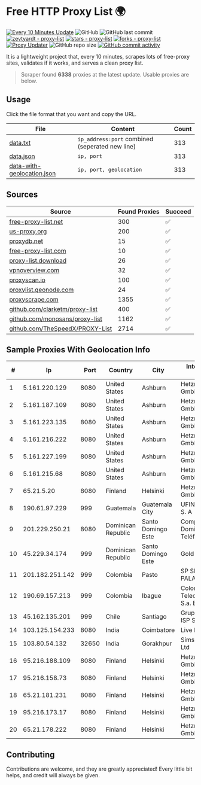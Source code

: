 
# Free HTTP Proxy List 🌍

[![Every 10 Minutes Update](https://github.com/mertguvencli/http-proxy-list/actions/workflows/main.yml/badge.svg?branch=main)](https://github.com/mertguvencli/http-proxy-list/actions/workflows/main.yml)
![GitHub](https://img.shields.io/github/license/mertguvencli/http-proxy-list)
![GitHub last commit](https://img.shields.io/github/last-commit/mertguvencli/http-proxy-list)
[![zevtyardt - proxy-list](https://img.shields.io/static/v1?label=zevtyardt&message=proxy-list&color=blue&logo=github)](https://github.com/zevtyardt/proxy-list "Go to GitHub repo")
[![stars - proxy-list](https://img.shields.io/github/stars/zevtyardt/proxy-list?style=social)](https://github.com/zevtyardt/proxy-list)
[![forks - proxy-list](https://img.shields.io/github/forks/zevtyardt/proxy-list?style=social)](https://github.com/zevtyardt/proxy-list)
[![Proxy Updater](https://github.com/zevtyardt/proxy-list/workflows/Proxy%20Updater/badge.svg)](https://github.com/zevtyardt/proxy-list/actions?query=workflow:"Proxy+Updater")
![GitHub repo size](https://img.shields.io/github/repo-size/zevtyardt/proxy-list)
[![GitHub commit activity](https://img.shields.io/github/commit-activity/m/zevtyardt/proxy-list?logo=commits)](https://github.com/zevtyardt/proxy-list/commits/main)

It is a lightweight project that, every 10 minutes, scrapes lots of free-proxy sites, validates if it works, and serves a clean proxy list.

> Scraper found **6338** proxies at the latest update. Usable proxies are below.

## Usage

Click the file format that you want and copy the URL.

|File|Content|Count|
|----|-------|-----|
|[data.txt](https://raw.githubusercontent.com/mertguvencli/http-proxy-list/main/proxy-list/data.txt)|`ip_address:port` combined (seperated new line)|313|
|[data.json](https://raw.githubusercontent.com/mertguvencli/http-proxy-list/main/proxy-list/data.json)|`ip, port`|313|
|[data-with-geolocation.json](https://raw.githubusercontent.com/mertguvencli/http-proxy-list/main/proxy-list/data-with-geolocation.json)|`ip, port, geolocation`|313|

## Sources

|Source|Found Proxies|Succeed|
|------|-------------|-------|
|[free-proxy-list.net](https://free-proxy-list.net)|300|✅|
|[us-proxy.org](https://www.us-proxy.org)|200|✅|
|[proxydb.net](http://proxydb.net)|15|✅|
|[free-proxy-list.com](https://free-proxy-list.com/?page=&port=&type%5B%5D=http&type%5B%5D=https&up_time=0&search=Search)|10|✅|
|[proxy-list.download](https://www.proxy-list.download/HTTP)|26|✅|
|[vpnoverview.com](https://vpnoverview.com/privacy/anonymous-browsing/free-proxy-servers)|32|✅|
|[proxyscan.io](https://www.proxyscan.io)|100|✅|
|[proxylist.geonode.com](https://proxylist.geonode.com/api/proxy-list?limit=300&page=1&sort_by=lastChecked&sort_type=desc&protocols=http,https)|24|✅|
|[proxyscrape.com](https://api.proxyscrape.com/v2/?request=displayproxies&protocol=http&timeout=10000&country=all&ssl=all&anonymity=all)|1355|✅|
|[github.com/clarketm/proxy-list](https://raw.githubusercontent.com/clarketm/proxy-list/master/proxy-list-raw.txt)|400|✅|
|[github.com/monosans/proxy-list](https://raw.githubusercontent.com/monosans/proxy-list/main/proxies/http.txt)|1162|✅|
|[github.com/TheSpeedX/PROXY-List](https://raw.githubusercontent.com/TheSpeedX/PROXY-List/master/http.txt)|2714|✅|


## Sample Proxies With Geolocation Info

|#|Ip|Port|Country|City|Internet Service Provider|
|-|--|----|-------|----|-------------------------|
|1|5.161.220.129|8080|United States|Ashburn|Hetzner Online GmbH|
|2|5.161.187.109|8080|United States|Ashburn|Hetzner Online GmbH|
|3|5.161.223.135|8080|United States|Ashburn|Hetzner Online GmbH|
|4|5.161.216.222|8080|United States|Ashburn|Hetzner Online GmbH|
|5|5.161.227.199|8080|United States|Ashburn|Hetzner Online GmbH|
|6|5.161.215.68|8080|United States|Ashburn|Hetzner Online GmbH|
|7|65.21.5.20|8080|Finland|Helsinki|Hetzner Online GmbH|
|8|190.61.97.229|999|Guatemala|Guatemala City|UFINET Guatemala S. A|
|9|201.229.250.21|8080|Dominican Republic|Santo Domingo Este|Compañía Dominicana de Teléfonos S. A.|
|10|45.229.34.174|999|Dominican Republic|Santo Domingo Este|Gold Data C.A.|
|11|201.182.251.142|999|Colombia|Pasto|SP SISTEMAS PALACIOS LTDA|
|12|190.69.157.213|999|Colombia|Ibague|Colombia Telecomunicaciones S.a. ESP|
|13|45.162.135.201|999|Chile|Santiago|Grupo Noredzone ISP SPA|
|14|103.125.154.233|8080|India|Coimbatore|Live Fibernet|
|15|103.80.54.132|32650|India|Gorakhpur|Simsys Infotech Pvt. Ltd|
|16|95.216.188.109|8080|Finland|Helsinki|Hetzner Online GmbH|
|17|95.216.158.73|8080|Finland|Helsinki|Hetzner Online GmbH|
|18|65.21.181.231|8080|Finland|Helsinki|Hetzner Online GmbH|
|19|95.216.173.17|8080|Finland|Helsinki|Hetzner Online GmbH|
|20|65.21.178.222|8080|Finland|Helsinki|Hetzner Online GmbH|



## Contributing

Contributions are welcome, and they are greatly appreciated! Every
little bit helps, and credit will always be given.


